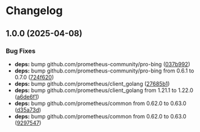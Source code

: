 # Changelog

## 1.0.0 (2025-04-08)


### Bug Fixes

* **deps:** bump github.com/prometheus-community/pro-bing ([037b992](https://github.com/soerenschneider/dns-ha/commit/037b992d17bc35efa0357b0b28096859d5de5104))
* **deps:** bump github.com/prometheus-community/pro-bing from 0.6.1 to 0.7.0 ([724f620](https://github.com/soerenschneider/dns-ha/commit/724f6203ead40b26e280d2bf0bb58bbc7ff795e0))
* **deps:** bump github.com/prometheus/client_golang ([27685b1](https://github.com/soerenschneider/dns-ha/commit/27685b15a4729402c8d8dbd0610d708bd32fa976))
* **deps:** bump github.com/prometheus/client_golang from 1.21.1 to 1.22.0 ([a6de6f1](https://github.com/soerenschneider/dns-ha/commit/a6de6f1701f32102ec76cf7362066545a33afe1a))
* **deps:** bump github.com/prometheus/common from 0.62.0 to 0.63.0 ([d35a73d](https://github.com/soerenschneider/dns-ha/commit/d35a73d9f9a5b58175a177564e96249c8d20cb49))
* **deps:** bump github.com/prometheus/common from 0.62.0 to 0.63.0 ([9297547](https://github.com/soerenschneider/dns-ha/commit/929754705c8a49d060c10874242154565f530123))

